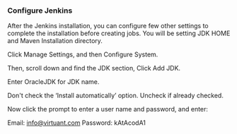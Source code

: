 ### Configure Jenkins

After the Jenkins installation, you can configure few other settings to complete the installation before creating jobs.
You will be setting JDK HOME and Maven Installation directory.

Click Manage Settings, and then Configure System.

Then, scroll down and find the JDK section, Click Add JDK.

Enter OracleJDK for JDK name.

Don't check the ‘Install automatically’ option. Uncheck if already checked.

Now click the prompt to enter a user name and password, and enter:

Email: info@virtuant.com
Password: kAtAcodA1
